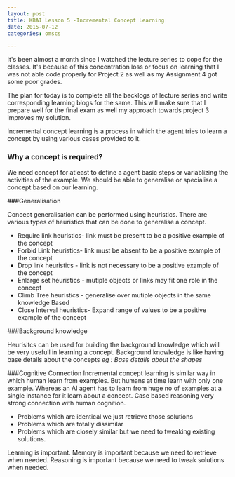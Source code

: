 ```yaml
---
layout: post
title: KBAI Lesson 5 -Incremental Concept Learning
date: 2015-07-12
categories: omscs

---
```

It's been almost a month since I watched the lecture series to cope for the classes. It's because of this concentration loss or focus on learning that I was not able code properly for Project 2 as well as my Assignment 4 got some poor grades.

The plan for today is to complete all the backlogs of lecture series and write corresponding learning blogs for the same. This will make sure that I prepare well for the final exam as well my approach towards project 3 improves my solution.



Incremental concept learning is a process in which the agent tries to learn a concept by using various cases provided to it.

### Why a concept is required?

We need concept for atleast to define a agent basic steps or variablizing the activities of the example. We should be able to generalise or specialise a concept based on our learning.

###Generalisation

Concept generalisation can be performed using heuristics. There are various types of heuristics that can be done to generalise a concept.

* Require link heuristics- link must be present to be a positive  example of the concept
* Forbid Link heuristics- link must be absent to be a positive example of the concept
* Drop link heuristics - link is not necessary to be a positive example of the concept
* Enlarge set heuristics - mutiple objects or links may fit one role in the concept
* Climb Tree heuristics - generalise over mutiple objects in the same knowledge Based
* Close Interval heuristics- Expand range of values to be a positive example of the concept


###Background knowledge

Heurisitcs can be used for building the background knowledge which will be very usefull in learning a concept. Background knowledge is like having base details about the concepts
*eg :  Base details about the shapes*

###Cognitive Connection
Incremental concept learning is similar way in which human learn from examples. But humans at time learn with only one example. Whereas an AI agent has to learn from huge no of examples at a single instance for it learn about a concept.
Case based reasoning very strong connection with human cognition.
* Problems which are identical we just retrieve those solutions
* Problems which are totally dissimilar
* Problems which are closely similar but we need to tweaking existing solutions.

Learning is important. Memory is important because we need to retrieve when needed. Reasoning is important because we need to tweak solutions when needed.
